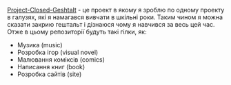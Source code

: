 <a href="https://poroject-close-geshtalt.netlify.app/" target="_blank">Project-Closed-Geshtalt</a> - це проект в якому я зроблю по одному проекту в галузях, які я намагався вивчати в шкільні роки. Таким чином я можна сказати закрию гештальт і дізнаюся чому я навчився за весь цей час. Отже в цьому репозиторії будуть такі гілки, як:
- Музика (music)
- Розробка ігор (visual novel)
- Малювання коміксів (comics)
- Написання книг (book)
- Розробка сайтів (site)

